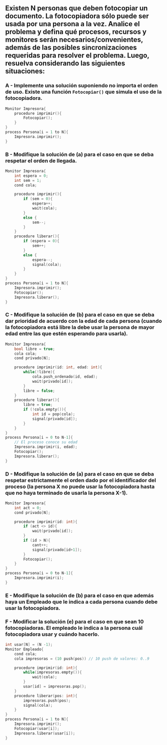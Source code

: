## Existen N personas que deben fotocopiar un documento. La fotocopiadora sólo puede ser usada por una persona a la vez. Analice el problema y defina qué procesos, recursos y monitores serán necesarios/convenientes, además de las posibles sincronizaciones requeridas para resolver el problema. Luego, resuelva considerando las siguientes situaciones:

### A - Implemente una solución suponiendo no importa el orden de uso. Existe una función `Fotocopiar()` que simula el uso de la fotocopiadora.
```c
Monitor Impresora{
    procedure imprimir(){
        Fotocopiar();
    }
}
process Persona[i = 1 to N]{
    Impresora.imprimir();
}
```

### B - Modifique la solución de (a) para el caso en que se deba respetar el orden de llegada.
```c
Monitor Impresora{
    int espera = 0; 
    int sem = 1;
    cond cola;

    procedure imprimir(){
        if (sem = 0){
            espera++;
            wait(cola);
        }
        else {
            sem--;
        }
    }
    procedure liberar(){
        if (espera = 0){
            sem++;
        }
        else {
            espera--;
            signal(cola);
        }
    }
}
process Persona[i = 1 to N]{
    Impresora.imprimir();
    Fotocopiar();
    Impresora.liberar();
}
```

### C - Modifique la solución de (b) para el caso en que se deba dar prioridad de acuerdo con la edad de cada persona (cuando la fotocopiadora está libre la debe usar la persona de mayor edad entre las que estén esperando para usarla).
```c
Monitor Impresora{
    bool libre = true;
    cola cola;
    cond privado[N];

    procedure imprimir(id: int, edad: int){
        while(!libre){
            cola.push_ordenado(id, edad);
            wait(privado[id]);
        }
        libre = false;
    }
    procedure liberar(){
        libre = true;
        if (!cola.empty()){
            int id = pop(cola);
            signal(privado[id]);
        }
    }
}
process Persona[i = 0 to N-1]{
    // El proceso conoce su edad
    Impresora.imprimir(i, edad);
    Fotocopiar();
    Impresora.liberar();
}
```

### D - Modifique la solución de (a) para el caso en que se deba respetar estrictamente el orden dado por el identificador del proceso (la persona X no puede usar la fotocopiadora hasta que no haya terminado de usarla la persona X-1).
```c
Monitor Impresora{
    int act = 0;
    cond privado[N];

    procedure imprimir(id: int){
        if (act <> id){
            wait(privado[id]);
        }
        if (id > N){
            cant++;
            signal(privado[id+1]);
        }
        Fotocopiar();
    }
}
process Persona[i = 0 to N-1]{
    Impresora.imprimir(i);
}
```

### E - Modifique la solución de (b) para el caso en que además haya un Empleado que le indica a cada persona cuando debe usar la fotocopiadora.


### F - Modificar la solución (e) para el caso en que sean 10 fotocopiadoras. El empleado le indica a la persona cuál fotocopiadora usar y cuándo hacerlo.
```c
int usar[N] = (N -1);
Monitor Empleado{
    cond cola;
    cola impresoras = (10 push(pos)) // 10 push de valores: 0..9

    procedure imprimir(id: int){
        while(impresoras.empty()){
            wait(cola);
        }
        usar[id] = impresoras.pop();
    }
    procedure liberar(pos: int){
        impresoras.push(pos);
        signal(cola);
    }
}
process Persona[i = 1 to N]{
    Impresora.imprimir();
    Fotocopiar(usar[i]);
    Impresora.liberar(usar[i]);
}
```